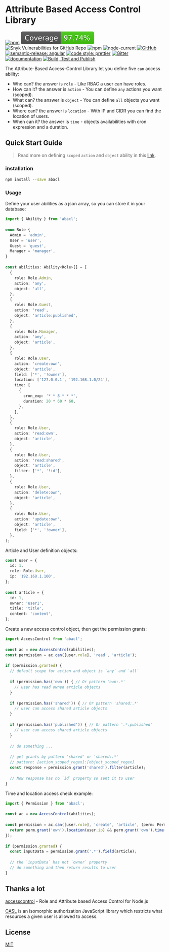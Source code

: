 # Attribute Based Access Control Library

[![npm](https://img.shields.io/npm/v/abacl)](https://www.npmjs.com/package/abacl)
[![Coverage](https://raw.githubusercontent.com/vhidvz/abacl/master/coverage-badge.svg)](https://htmlpreview.github.io/?https://github.com/vhidvz/abacl/blob/master/docs/coverage/lcov-report/index.html)
![Snyk Vulnerabilities for GitHub Repo](https://img.shields.io/snyk/vulnerabilities/github/vhidvz/abacl)
![npm](https://img.shields.io/npm/dm/abacl)
![node-current](https://img.shields.io/node/v/abacl)
[![GitHub](https://img.shields.io/github/license/vhidvz/abacl?style=flat)](https://vhidvz.github.io/abacl/)
[![semantic-release: angular](https://img.shields.io/badge/semantic--release-nodejs-e10079?logo=semantic-release)](https://github.com/semantic-release/semantic-release)
[![code style: prettier](https://img.shields.io/badge/code_style-prettier-ff69b4.svg)](https://github.com/prettier/prettier)
[![Gitter](https://badges.gitter.im/npm-abacl/community.svg)](https://gitter.im/npm-abacl/community?utm_source=badge&utm_medium=badge&utm_campaign=pr-badge)
[![documentation](https://img.shields.io/badge/documentation-click_to_read-c27cf4)](https://vhidvz.github.io/abacl/)
[![Build, Test and Publish](https://github.com/vhidvz/abacl/actions/workflows/npm-ci.yml/badge.svg)](https://github.com/vhidvz/abacl/actions/workflows/npm-ci.yml)

The Attribute-Based Access-Control Library let you define five `can` access ability:

- Who can? the answer is `role` - Like RBAC a user can have roles.
- How can it? the answer is `action` - You can define `any` actions you want (scoped).
- What can? the answer is `object` - You can define `all` objects you want (scoped).
- Where can? the answer is `location` - With IP and CIDR you can find the location of users.
- When can it? the answer is `time` - objects availabilities with cron expression and a duration.

## Quick Start Guide

> Read more on defining `scoped` `action` and `object` ability in this [link](https://vhidvz.github.io/blog/post-abac/).

### installation

```sh
npm install --save abacl
```

### Usage

Define your user abilities as a json array, so you can store it in your database:

```ts
import { Ability } from 'abacl';

enum Role {
  Admin = 'admin',
  User = 'user',
  Guest = 'guest',
  Manager = 'manager',
}

const abilities: Ability<Role>[] = [
  {
    role: Role.Admin,
    action: 'any',
    object: 'all',
  },
  {
    role: Role.Guest,
    action: 'read',
    object: 'article:published',
  },
  {
    role: Role.Manager,
    action: 'any',
    object: 'article',
  },
  {
    role: Role.User,
    action: 'create:own',
    object: 'article',
    field: ['*', '!owner'],
    location: ['127.0.0.1', '192.168.1.0/24'],
    time: [
      {
        cron_exp: '* * 8 * * *',
        duration: 20 * 60 * 60,
      },
    ],
  },
  {
    role: Role.User,
    action: 'read:own',
    object: 'article',
  },
  {
    role: Role.User,
    action: 'read:shared',
    object: 'article',
    filter: ['*', '!id'],
  },
  {
    role: Role.User,
    action: 'delete:own',
    object: 'article',
  },
  {
    role: Role.User,
    action: 'update:own',
    object: 'article',
    field: ['*', '!owner'],
  },
];
```

Article and User definition objects:

```ts
const user = {
  id: 1,
  role: Role.User,
  ip: '192.168.1.100',
};

const article = {
  id: 1,
  owner: 'user1',
  title: 'title',
  content: 'content',
};
```

Create a new access control object, then get the permission grants:

```ts
import AccessControl from 'abacl';

const ac = new AccessControl(abilities);
const permission = ac.can([user.role], 'read', 'article');

if (permission.granted) {
  // default scope for action and object is `any` and `all`

  if (permission.has('own')) { // Or pattern 'own:.*'
    // user has read owned article objects
  }

  if (permission.has('shared')) { // Or pattern 'shared:.*'
    // user can access shared article objects
  }

  if (permission.has('published')) { // Or pattern '.*:published'
    // user can access shared article objects
  }

  // do something ...

  // get grants by pattern 'shared' or 'shared:.*'
  // pattern: [action_scoped_regex]:[object_scoped_regex]
  const response = permission.grant('shared').filter(article);

  // Now response has no `id` property so sent it to user
}
```

Time and location access check example:

```ts
import { Permission } from 'abacl';

const ac = new AccessControl(abilities);

const permission = ac.can([user.role], 'create', 'article', (perm: Permission) => {
  return perm.grant('own').location(user.ip) && perm.grant('own').time();
});

if (permission.granted) {
  const inputData = permission.grant('.*').field(article);

  // the `inputData` has not `owner` property
  // do something and then return results to user
}
```

## Thanks a lot

[accesscontrol](https://www.npmjs.com/package/accesscontrol) - Role and Attribute based Access Control for Node.js

[CASL](https://casl.js.org/) is an isomorphic authorization JavaScript library which restricts what resources a given user is allowed to access.

## License

[MIT](https://github.com/vhidvz/abacl/blob/master/LICENSE)
